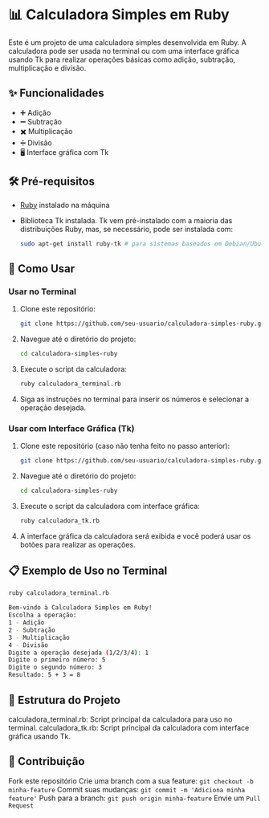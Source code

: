 # 📊 Calculadora Simples em Ruby

Este é um projeto de uma calculadora simples desenvolvida em Ruby. A calculadora pode ser usada no terminal ou com uma interface gráfica usando Tk para realizar operações básicas como adição, subtração, multiplicação e divisão.

## ✨ Funcionalidades

- ➕ Adição
- ➖ Subtração
- ✖️ Multiplicação
- ➗ Divisão
- 🖥️ Interface gráfica com Tk

## 🛠️ Pré-requisitos

- [Ruby](https://www.ruby-lang.org/en/downloads/) instalado na máquina
- Biblioteca Tk instalada. Tk vem pré-instalado com a maioria das distribuições Ruby, mas, se necessário, pode ser instalada com:

    ```sh
    sudo apt-get install ruby-tk # para sistemas baseados em Debian/Ubuntu
    ```

## 🚀 Como Usar

### Usar no Terminal

1. Clone este repositório:

    ```sh
    git clone https://github.com/seu-usuario/calculadora-simples-ruby.git
    ```

2. Navegue até o diretório do projeto:

    ```sh
    cd calculadora-simples-ruby
    ```

3. Execute o script da calculadora:

    ```sh
    ruby calculadora_terminal.rb
    ```

4. Siga as instruções no terminal para inserir os números e selecionar a operação desejada.

### Usar com Interface Gráfica (Tk)

1. Clone este repositório (caso não tenha feito no passo anterior):

    ```sh
    git clone https://github.com/seu-usuario/calculadora-simples-ruby.git
    ```

2. Navegue até o diretório do projeto:

    ```sh
    cd calculadora-simples-ruby
    ```

3. Execute o script da calculadora com interface gráfica:

    ```sh
    ruby calculadora_tk.rb
    ```

4. A interface gráfica da calculadora será exibida e você poderá usar os botões para realizar as operações.






## 📋 Exemplo de Uso no Terminal

```sh
ruby calculadora_terminal.rb

Bem-vindo à Calculadora Simples em Ruby!
Escolha a operação:
1 - Adição
2 - Subtração
3 - Multiplicação
4 - Divisão
Digite a operação desejada (1/2/3/4): 1
Digite o primeiro número: 5
Digite o segundo número: 3
Resultado: 5 + 3 = 8
```

## 📂 Estrutura do Projeto
calculadora_terminal.rb: Script principal da calculadora para uso no terminal.
calculadora_tk.rb: Script principal da calculadora com interface gráfica usando Tk.


## 🤝 Contribuição
Fork este repositório
Crie uma branch com a sua feature: 
```git checkout -b minha-feature```
Commit suas mudanças: 
```git commit -m 'Adiciona minha feature'```
Push para a branch: 
```git push origin minha-feature```
Envie um 
```Pull Request ```
